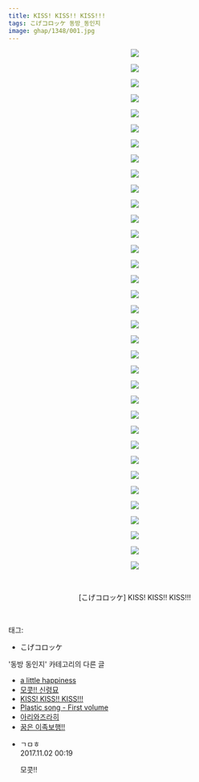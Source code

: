 ```yaml
---
title: KISS! KISS!! KISS!!!
tags: こげコロッケ 동방_동인지
image: ghap/1348/001.jpg
---
```

<div class="article">
<p style="text-align: center; clear: none; float: none;"><img src="{{ site.nasurl }}/ghap/1348/001.jpg"/></p>
<p style="text-align: center; clear: none; float: none;"><img src="{{ site.nasurl }}/ghap/1348/002.jpg"/></p>
<p style="text-align: center; clear: none; float: none;"><img src="{{ site.nasurl }}/ghap/1348/003.jpg"/></p>
<p style="text-align: center; clear: none; float: none;"><img src="{{ site.nasurl }}/ghap/1348/004.jpg"/></p>
<p style="text-align: center; clear: none; float: none;"><img src="{{ site.nasurl }}/ghap/1348/005.jpg"/></p>
<p style="text-align: center; clear: none; float: none;"><img src="{{ site.nasurl }}/ghap/1348/006.jpg"/></p>
<p style="text-align: center; clear: none; float: none;"><img src="{{ site.nasurl }}/ghap/1348/007.jpg"/></p>
<p style="text-align: center; clear: none; float: none;"><img src="{{ site.nasurl }}/ghap/1348/008.jpg"/></p>
<p style="text-align: center; clear: none; float: none;"><img src="{{ site.nasurl }}/ghap/1348/009.jpg"/></p>
<p style="text-align: center; clear: none; float: none;"><img src="{{ site.nasurl }}/ghap/1348/010.jpg"/></p>
<p style="text-align: center; clear: none; float: none;"><img src="{{ site.nasurl }}/ghap/1348/011.jpg"/></p>
<p style="text-align: center; clear: none; float: none;"><img src="{{ site.nasurl }}/ghap/1348/012.jpg"/></p>
<p style="text-align: center; clear: none; float: none;"><img src="{{ site.nasurl }}/ghap/1348/013.jpg"/></p>
<p style="text-align: center; clear: none; float: none;"><img src="{{ site.nasurl }}/ghap/1348/014.jpg"/></p>
<p style="text-align: center; clear: none; float: none;"><img src="{{ site.nasurl }}/ghap/1348/015.jpg"/></p>
<p style="text-align: center; clear: none; float: none;"><img src="{{ site.nasurl }}/ghap/1348/016.jpg"/></p>
<p style="text-align: center; clear: none; float: none;"><img src="{{ site.nasurl }}/ghap/1348/017.jpg"/></p>
<p style="text-align: center; clear: none; float: none;"><img src="{{ site.nasurl }}/ghap/1348/018.jpg"/></p>
<p style="text-align: center; clear: none; float: none;"><img src="{{ site.nasurl }}/ghap/1348/019.jpg"/></p>
<p style="text-align: center; clear: none; float: none;"><img src="{{ site.nasurl }}/ghap/1348/020.jpg"/></p>
<p style="text-align: center; clear: none; float: none;"><img src="{{ site.nasurl }}/ghap/1348/021.jpg"/></p>
<p style="text-align: center; clear: none; float: none;"><img src="{{ site.nasurl }}/ghap/1348/022.jpg"/></p>
<p style="text-align: center; clear: none; float: none;"><img src="{{ site.nasurl }}/ghap/1348/023.jpg"/></p>
<p style="text-align: center; clear: none; float: none;"><img src="{{ site.nasurl }}/ghap/1348/024.jpg"/></p>
<p style="text-align: center; clear: none; float: none;"><img src="{{ site.nasurl }}/ghap/1348/025.jpg"/></p>
<p style="text-align: center; clear: none; float: none;"><img src="{{ site.nasurl }}/ghap/1348/026.jpg"/></p>
<p style="text-align: center; clear: none; float: none;"><img src="{{ site.nasurl }}/ghap/1348/027.jpg"/></p>
<p style="text-align: center; clear: none; float: none;"><img src="{{ site.nasurl }}/ghap/1348/028.jpg"/></p>
<p style="text-align: center; clear: none; float: none;"><img src="{{ site.nasurl }}/ghap/1348/029.jpg"/></p>
<p style="text-align: center; clear: none; float: none;"><img src="{{ site.nasurl }}/ghap/1348/030.jpg"/></p>
<p style="text-align: center; clear: none; float: none;"><img src="{{ site.nasurl }}/ghap/1348/031.jpg"/></p>
<p style="text-align: center; clear: none; float: none;"><img src="{{ site.nasurl }}/ghap/1348/032.jpg"/></p>
<p style="text-align: center; clear: none; float: none;"><img src="{{ site.nasurl }}/ghap/1348/033.jpg"/></p>
<p style="text-align: center; clear: none; float: none;"><img src="{{ site.nasurl }}/ghap/1348/034.jpg"/></p>
<p style="text-align: center; clear: none; float: none;"><img src="{{ site.nasurl }}/ghap/1348/035.jpg"/></p>
<p style="text-align: center; clear: none; float: none;"><br/></p>
<p style="text-align: center; clear: none; float: none;">[こげコロッケ] KISS! KISS!! KISS!!!</p>
<p><br/></p>
</div><div class="tagTrail">
<p>태그: </p>
<ul>
<li>こげコロッケ</li>
</ul>
</div><div class="another">
<p>'동방 동인지' 카테고리의 다른 글</p>
<ul>
<li><a href="/2016-08-05-ghap_1350">a little happiness</a></li>
<li><a href="/2016-08-05-ghap_1349">모콧!! 신령묘</a></li>
<li><a href="/2016-08-04-ghap_1348">KISS! KISS!! KISS!!!</a></li>
<li><a href="/2016-08-04-ghap_1347">Plastic song - First volume</a></li>
<li><a href="/2016-08-04-ghap_1346">아리와즈라히</a></li>
<li><a href="/2016-08-04-ghap_1345">꿈은 이족보행!!</a></li>
</ul>
</div><div class="cb_module cb_fluid">
<div class="cb_wrt cb_profile">
<div class="comment">
<ul>
<li class="cb_thumb_off" id="comment15120037">
<div class="cb_comment_area">
<div class="cb_info_area">
<div class="cb_section">
<span class="cb_nick_name">ㄱㅁㅎ</span>
</div>
<div class="cb_section">
<span class="cb_date">2017.11.02 00:19 </span>
</div>
</div>
<div class="cb_dsc_comment">
<p class="cb_dsc">
											모콧!!
										</p>
</div>
</div></li>
</ul>
</div>
</div><!-- commentList close -->
</div>